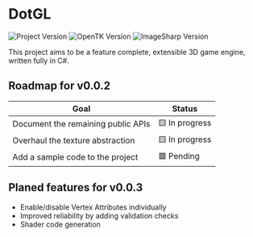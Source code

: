 # DotGL
![Project Version](https://img.shields.io/badge/Project%20Version-0.0.1-orange)
![OpenTK Version](https://img.shields.io/nuget/v/OpenTK?label=OpenTK)
![ImageSharp Version](https://img.shields.io/nuget/v/SixLabors.ImageSharp?label=SixLabors.ImageSharp)

This project aims to be a feature complete, extensible 3D game engine, written fully in C#.

## Roadmap for v0.0.2
| Goal | Status |
|------|--------|
| Document the remaining public APIs | 🟨 In progress |
| Overhaul the texture abstraction | 🟨 In progress |
| Add a sample code to the project | 🟥 Pending |

## Planed features for v0.0.3
- Enable/disable Vertex Attributes individually
- Improved reliability by adding validation checks
- Shader code generation
